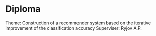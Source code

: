 Diploma
======
Theme: Construction of a recommender system based on the iterative improvement of the classification accuracy
Superviser: Ryjov A.P.
